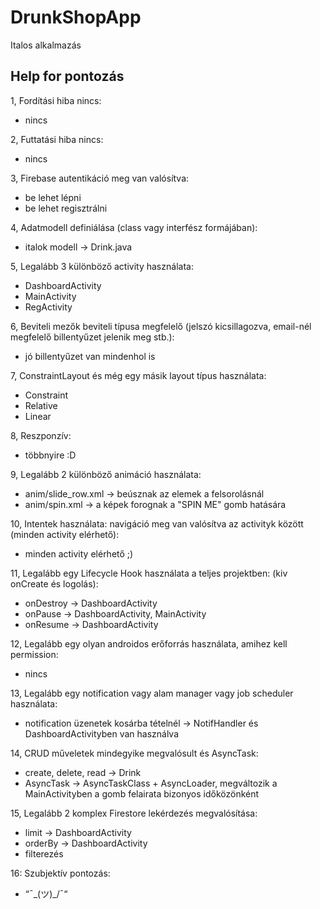 # DrunkShopApp

Italos alkalmazás

## Help for pontozás

1, Fordítási hiba nincs:
- nincs

2, Futtatási hiba nincs:
- nincs

3, Firebase autentikáció meg van valósítva:
- be lehet lépni
- be lehet regisztrálni

4, Adatmodell definiálása (class vagy interfész formájában):
- italok modell -> Drink.java

5, Legalább 3 különböző activity használata:
- DashboardActivity
- MainActivity
- RegActivity

6, Beviteli mezők beviteli típusa megfelelő (jelszó kicsillagozva, email-nél megfelelő billentyűzet jelenik meg stb.):
- jó billentyűzet van mindenhol is

7, ConstraintLayout és még egy másik layout típus használata:
- Constraint
- Relative
- Linear

8, Reszponzív:
- többnyire :D

9, Legalább 2 különböző animáció használata:
- anim/slide_row.xml -> beúsznak az elemek a felsorolásnál
- anim/spin.xml -> a képek forognak a "SPIN ME" gomb hatására

10, Intentek használata: navigáció meg van valósítva az activityk között (minden activity elérhető):
- minden activity elérhető ;)

11, Legalább egy Lifecycle Hook használata a teljes projektben: (kiv onCreate és logolás):
- onDestroy -> DashboardActivity
- onPause -> DashboardActivity, MainActivity
- onResume -> DashboardActivity

12, Legalább egy olyan androidos erőforrás használata, amihez kell permission:
- nincs

13, Legalább egy notification vagy alam manager vagy job scheduler használata:
- notification üzenetek kosárba tételnél -> NotifHandler és DashboardActivityben van használva

14, CRUD műveletek mindegyike megvalósult és AsyncTask:
- create, delete, read -> Drink
- AsyncTask -> AsyncTaskClass + AsyncLoader, megváltozik a MainActivityben a gomb felairata bizonyos időközönként

15, Legalább 2 komplex Firestore lekérdezés megvalósítása:
- limit -> DashboardActivity
- orderBy -> DashboardActivity
- filterezés

16: Szubjektív pontozás:
- “¯\_(ツ)_/¯“
